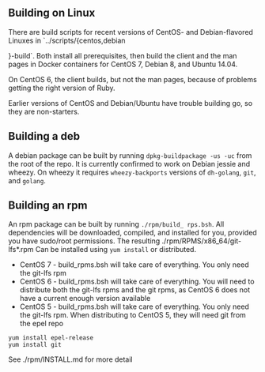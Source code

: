## Building on Linux

There are build scripts for recent versions of CentOS- and Debian-flavored
Linuxes in `../scripts/{centos,debian

}-build`. Both install all prerequisites,
then build the client and the man pages in Docker containers for CentOS 7,
Debian 8, and Ubuntu 14.04.

On CentOS 6, the client builds, but not the man pages, because of problems
getting the right version of Ruby.

Earlier versions of CentOS and Debian/Ubuntu have trouble building go, so they
are non-starters.

## Building a deb


A debian package can be built by running `dpkg-buildpackage -us -uc` from the
root of the repo.  It is currently confirmed to work on Debian jessie and
wheezy.  On wheezy it requires `wheezy-backports` versions of `dh-golang`,
`git`, and `golang`.

## Building an rpm

An rpm package can be built by running ```./rpm/build_
rps.bsh```. All 
dependencies will be downloaded, compiled, and installed for you, provided
you have sudo/root permissions. The resulting ./rpm/RPMS/x86_64/git-lfs*.rpm
Can be installed using ```yum install``` or distributed. 

- CentOS 7 - build_rpms.bsh will take care of everything. You only need the
git-lfs rpm
- CentOS 6 - build_rpms.bsh will take care of everything. You will need to
distribute both the git-lfs rpms and the git rpms, as CentOS 6 does not
have a current enough version available
- CentOS 5 - build_rpms.bsh will take care of everything. You only need the
git-lfs rpm. When distributing to CentOS 5, they will need git from the epel
repo
```
yum install epel-release
yum install git
```

See ./rpm/INSTALL.md for more detail
